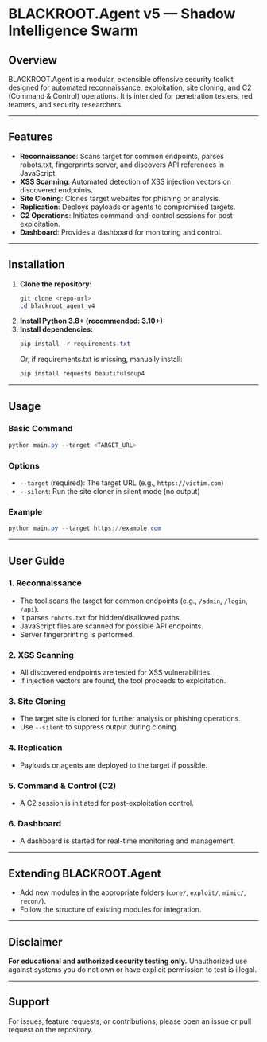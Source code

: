 # BLACKROOT.Agent v5 — Shadow Intelligence Swarm

## Overview
BLACKROOT.Agent is a modular, extensible offensive security toolkit designed for automated reconnaissance, exploitation, site cloning, and C2 (Command & Control) operations. It is intended for penetration testers, red teamers, and security researchers.

---

## Features
- **Reconnaissance**: Scans target for common endpoints, parses robots.txt, fingerprints server, and discovers API references in JavaScript.
- **XSS Scanning**: Automated detection of XSS injection vectors on discovered endpoints.
- **Site Cloning**: Clones target websites for phishing or analysis.
- **Replication**: Deploys payloads or agents to compromised targets.
- **C2 Operations**: Initiates command-and-control sessions for post-exploitation.
- **Dashboard**: Provides a dashboard for monitoring and control.

---

## Installation

1. **Clone the repository:**
   ```powershell
   git clone <repo-url>
   cd blackroot_agent_v4
   ```
2. **Install Python 3.8+ (recommended: 3.10+)**
3. **Install dependencies:**
   ```powershell
   pip install -r requirements.txt
   ```
   Or, if requirements.txt is missing, manually install:
   ```powershell
   pip install requests beautifulsoup4
   ```

---

## Usage

### Basic Command
```powershell
python main.py --target <TARGET_URL>
```

### Options
- `--target` (required): The target URL (e.g., `https://victim.com`)
- `--silent`: Run the site cloner in silent mode (no output)

### Example
```powershell
python main.py --target https://example.com
```

---

## User Guide

### 1. Reconnaissance
- The tool scans the target for common endpoints (e.g., `/admin`, `/login`, `/api`).
- It parses `robots.txt` for hidden/disallowed paths.
- JavaScript files are scanned for possible API endpoints.
- Server fingerprinting is performed.

### 2. XSS Scanning
- All discovered endpoints are tested for XSS vulnerabilities.
- If injection vectors are found, the tool proceeds to exploitation.

### 3. Site Cloning
- The target site is cloned for further analysis or phishing operations.
- Use `--silent` to suppress output during cloning.

### 4. Replication
- Payloads or agents are deployed to the target if possible.

### 5. Command & Control (C2)
- A C2 session is initiated for post-exploitation control.

### 6. Dashboard
- A dashboard is started for real-time monitoring and management.

---

## Extending BLACKROOT.Agent
- Add new modules in the appropriate folders (`core/`, `exploit/`, `mimic/`, `recon/`).
- Follow the structure of existing modules for integration.

---

## Disclaimer
**For educational and authorized security testing only.** Unauthorized use against systems you do not own or have explicit permission to test is illegal.

---

## Support
For issues, feature requests, or contributions, please open an issue or pull request on the repository.
